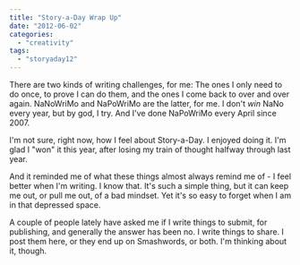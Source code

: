 ```yaml
---
title: "Story-a-Day Wrap Up"
date: "2012-06-02"
categories: 
  - "creativity"
tags: 
  - "storyaday12"
---
```


There are two kinds of writing challenges, for me: The ones I only need to do once, to prove I can do them, and the ones I come back to over and over again. NaNoWriMo and NaPoWriMo are the latter, for me. I don't _win_ NaNo every year, but by god, I try. And I've done NaPoWriMo every April since 2007.

I'm not sure, right now, how I feel about Story-a-Day. I enjoyed doing it. I'm glad I "won" it this year, after losing my train of thought halfway through last year.

And it reminded me of what these things almost always remind me of - I feel better when I'm writing. I know that. It's such a simple thing, but it can keep me out, or pull me out, of a bad mindset. Yet it's so easy to forget when I am in that depressed space.

A couple of people lately have asked me if I write things to submit, for publishing, and generally the answer has been no. I write things to share. I post them here, or they end up on Smashwords, or both. I'm thinking about it, though.
